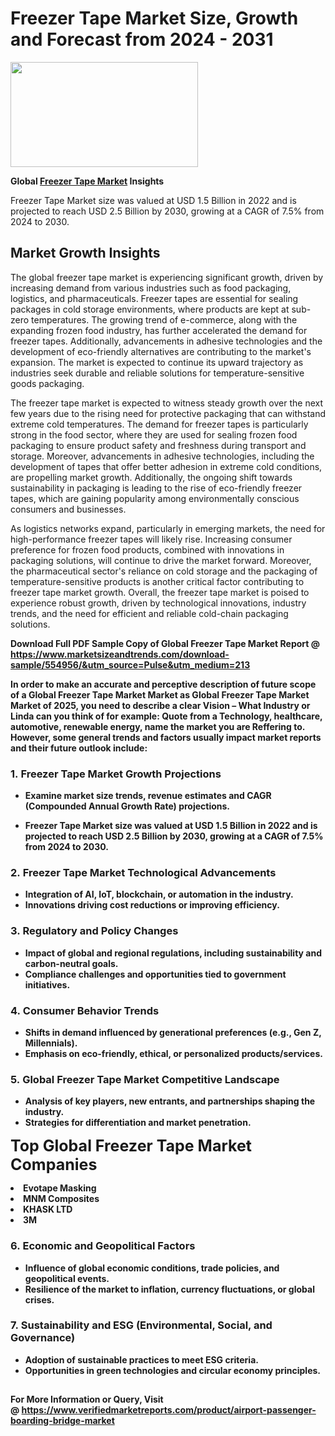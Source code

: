 <H1>Freezer Tape Market Size, Growth and Forecast from 2024 - 2031</H1><img class="aligncenter size-medium wp-image-584254" src="https://thirdeyenews.in/wp-content/uploads/2024/09/Global-Market-Research-300x168.jpeg" alt="" width="300" height="168" /><p><strong>Global&nbsp;<a href="https://www.marketsizeandtrends.com/download-sample/554956/&amp;utm_source=Pulse&amp;utm_medium=213">Freezer Tape Market</a> Insights</strong></p><p>Freezer Tape Market size was valued at USD 1.5 Billion in 2022 and is projected to reach USD 2.5 Billion by 2030, growing at a CAGR of 7.5% from 2024 to 2030.</p><p><h2>Market Growth Insights</h2> <p>The global freezer tape market is experiencing significant growth, driven by increasing demand from various industries such as food packaging, logistics, and pharmaceuticals. Freezer tapes are essential for sealing packages in cold storage environments, where products are kept at sub-zero temperatures. The growing trend of e-commerce, along with the expanding frozen food industry, has further accelerated the demand for freezer tapes. Additionally, advancements in adhesive technologies and the development of eco-friendly alternatives are contributing to the market's expansion. The market is expected to continue its upward trajectory as industries seek durable and reliable solutions for temperature-sensitive goods packaging.</p> <p><strong></strong></p> <p>The freezer tape market is expected to witness steady growth over the next few years due to the rising need for protective packaging that can withstand extreme cold temperatures. The demand for freezer tapes is particularly strong in the food sector, where they are used for sealing frozen food packaging to ensure product safety and freshness during transport and storage. Moreover, advancements in adhesive technologies, including the development of tapes that offer better adhesion in extreme cold conditions, are propelling market growth. Additionally, the ongoing shift towards sustainability in packaging is leading to the rise of eco-friendly freezer tapes, which are gaining popularity among environmentally conscious consumers and businesses.</p> <p>As logistics networks expand, particularly in emerging markets, the need for high-performance freezer tapes will likely rise. Increasing consumer preference for frozen food products, combined with innovations in packaging solutions, will continue to drive the market forward. Moreover, the pharmaceutical sector's reliance on cold storage and the packaging of temperature-sensitive products is another critical factor contributing to freezer tape market growth. Overall, the freezer tape market is poised to experience robust growth, driven by technological innovations, industry trends, and the need for efficient and reliable cold-chain packaging solutions.</p> <p><strong></p><p><span class=""><strong>Download Full PDF Sample Copy of Global Freezer Tape Market Report</strong> @ <a href="https://www.marketsizeandtrends.com/download-sample/554956/&amp;utm_source=Pulse&amp;utm_medium=213" target="_blank">https://www.marketsizeandtrends.com/download-sample/554956/&amp;utm_source=Pulse&amp;utm_medium=213</a></span></p><p>In order to make an accurate and perceptive description of future scope of a Global&nbsp;Freezer Tape Market Market as Global&nbsp;Freezer Tape Market Market of 2025, you need to describe a clear Vision &ndash; What Industry or Linda can you think of for example: Quote from a Technology, healthcare, automotive, renewable energy, name the market you are Reffering to. However, some general trends and factors usually impact market reports and their future outlook include:</p><h3>1.&nbsp;<strong>Freezer Tape Market Growth Projections</strong></h3><ul><li>Examine market size trends, revenue estimates and CAGR (Compounded Annual Growth Rate) projections.</li><li><p>Freezer Tape Market size was valued at USD 1.5 Billion in 2022 and is projected to reach USD 2.5 Billion by 2030, growing at a CAGR of 7.5% from 2024 to 2030.</p></li></ul><h3>2.&nbsp;<strong>Freezer Tape Market Technological Advancements</strong></h3><ul><li>Integration of AI, IoT, blockchain, or automation in the industry.</li><li>Innovations driving cost reductions or improving efficiency.</li></ul><h3>3.&nbsp;<strong>Regulatory and Policy Changes</strong></h3><ul><li>Impact of global and regional regulations, including sustainability and carbon-neutral goals.</li><li>Compliance challenges and opportunities tied to government initiatives.</li></ul><h3>4.&nbsp;<strong>Consumer Behavior Trends</strong></h3><ul><li>Shifts in demand influenced by generational preferences (e.g., Gen Z, Millennials).</li><li>Emphasis on eco-friendly, ethical, or personalized products/services.</li></ul><h3>5.&nbsp;<strong>Global Freezer Tape Market Competitive Landscape</strong></h3><ul><li>Analysis of key players, new entrants, and partnerships shaping the industry.</li><li>Strategies for differentiation and market penetration.</li></ul><p data-pm-slice="1 1 []"><span style="color: inherit; font-family: inherit; font-size: 25px;">Top Global Freezer Tape Market Companies</span></p><div class="" data-test-id=""><p><li>Evotape Masking</li><li> MNM Composites</li><li> KHASK LTD</li><li> 3M</li></p></div><h3>6.&nbsp;<strong>Economic and Geopolitical Factors</strong></h3><ul><li>Influence of global economic conditions, trade policies, and geopolitical events.</li><li>Resilience of the market to inflation, currency fluctuations, or global crises.</li></ul><h3>7.&nbsp;<strong>Sustainability and ESG (Environmental, Social, and Governance)</strong></h3><ul><li>Adoption of sustainable practices to meet ESG criteria.</li><li>Opportunities in green technologies and circular economy principles.</li></ul><h2><strong style="font-size: 14px;">For More Information or Query, Visit @&nbsp;</strong><a style="background-color: #ffffff; font-size: 14px;" href="https://www.marketsizeandtrends.com/report/freezer-tape-market/" target="_blank">https://www.verifiedmarketreports.com/product/airport-passenger-boarding-bridge-market</a></h2>
